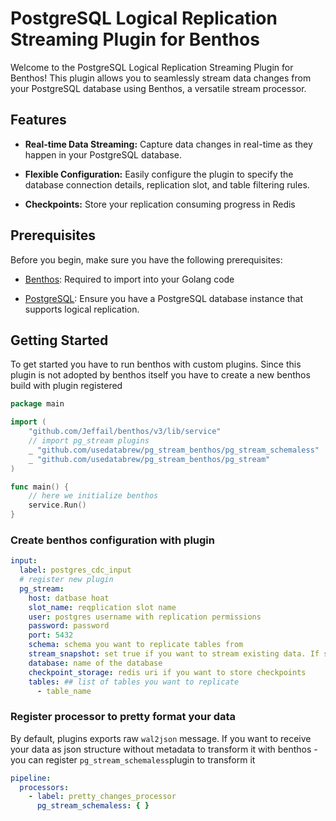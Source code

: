 # PostgreSQL Logical Replication Streaming Plugin for Benthos

Welcome to the PostgreSQL Logical Replication Streaming Plugin for Benthos! This plugin allows you to seamlessly stream data changes from your PostgreSQL database using Benthos, a versatile stream processor.

## Features

- **Real-time Data Streaming:** Capture data changes in real-time as they happen in your PostgreSQL database.

- **Flexible Configuration:** Easily configure the plugin to specify the database connection details, replication slot, and table filtering rules.

- **Checkpoints:** Store your replication consuming progress in Redis

## Prerequisites

Before you begin, make sure you have the following prerequisites:

- [Benthos](https://github.com/Jeffail/benthos): Required to import into your Golang code

- [PostgreSQL](https://www.postgresql.org/): Ensure you have a PostgreSQL database instance that supports logical replication.

## Getting Started

To get started you have to run benthos with custom plugins. Since this plugin is not adopted by benthos itself 
you have to create a new benthos build with plugin registered

```go
package main

import (
	"github.com/Jeffail/benthos/v3/lib/service"
	// import pg_stream plugins
	_ "github.com/usedatabrew/pg_stream_benthos/pg_stream_schemaless"
	_ "github.com/usedatabrew/pg_stream_benthos/pg_stream"
)

func main() {
	// here we initialize benthos
	service.Run()
}
```

### Create benthos configuration with plugin

```yaml
input:
  label: postgres_cdc_input
  # register new plugin
  pg_stream:
    host: datbase hoat
    slot_name: reqplication slot name
    user: postgres username with replication permissions
    password: password
    port: 5432
    schema: schema you want to replicate tables from
    stream_snapshot: set true if you want to stream existing data. If set to false only a new data will be streamed
    database: name of the database
    checkpoint_storage: redis uri if you want to store checkpoints
    tables: ## list of tables you want to replicate
      - table_name
```

### Register processor to pretty format your data
By default, plugins exports raw `wal2json` message. If you want to receive your data as json structure 
without metadata to transform it with benthos - you can register `pg_stream_schemaless`plugin to transform it

```yaml
pipeline:
  processors:
    - label: pretty_changes_processor
      pg_stream_schemaless: { }
```